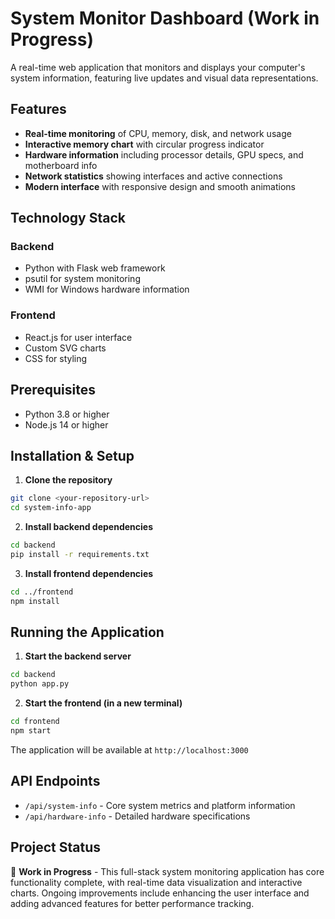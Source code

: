 # System Monitor Dashboard (Work in Progress)

A real-time web application that monitors and displays your computer's system information, featuring live updates and visual data representations.

## Features

- **Real-time monitoring** of CPU, memory, disk, and network usage
- **Interactive memory chart** with circular progress indicator
- **Hardware information** including processor details, GPU specs, and motherboard info
- **Network statistics** showing interfaces and active connections
- **Modern interface** with responsive design and smooth animations

## Technology Stack

### Backend
- Python with Flask web framework
- psutil for system monitoring
- WMI for Windows hardware information

### Frontend
- React.js for user interface
- Custom SVG charts
- CSS for styling

## Prerequisites

- Python 3.8 or higher
- Node.js 14 or higher

## Installation & Setup

1. **Clone the repository**
```bash
git clone <your-repository-url>
cd system-info-app
```

2. **Install backend dependencies**
```bash
cd backend
pip install -r requirements.txt
```

3. **Install frontend dependencies**
```bash
cd ../frontend
npm install
```

## Running the Application

1. **Start the backend server**
```bash
cd backend
python app.py
```

2. **Start the frontend (in a new terminal)**
```bash
cd frontend
npm start
```

The application will be available at `http://localhost:3000`

## API Endpoints

- `/api/system-info` - Core system metrics and platform information
- `/api/hardware-info` - Detailed hardware specifications

## Project Status

🚧 **Work in Progress** - This full-stack system monitoring application has core functionality complete, with real-time data visualization and interactive charts. Ongoing improvements include enhancing the user interface and adding advanced features for better performance tracking.
